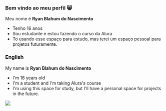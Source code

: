 ### Bem vindo ao meu perfil 😸

Meu nome é **Ryan Blahum do Nascimento**

- Tenho 16 anos
- Sou estudante e estou fazendo o curso da Alura
- To usando esse espaço para estudo, mas terei um espaço pessoal para projetos futuramente.

### English

My name is **Ryan Blahum do Nascimento**
- I'm 16 years old
- I'm a student and I'm taking Alura's course
- I'm using this space for study, but I'll have a personal space for projects in the future.

![](https://i.pinimg.com/originals/13/81/b1/1381b1b3c60dc7eb568cc2df0f78882a.gif)

